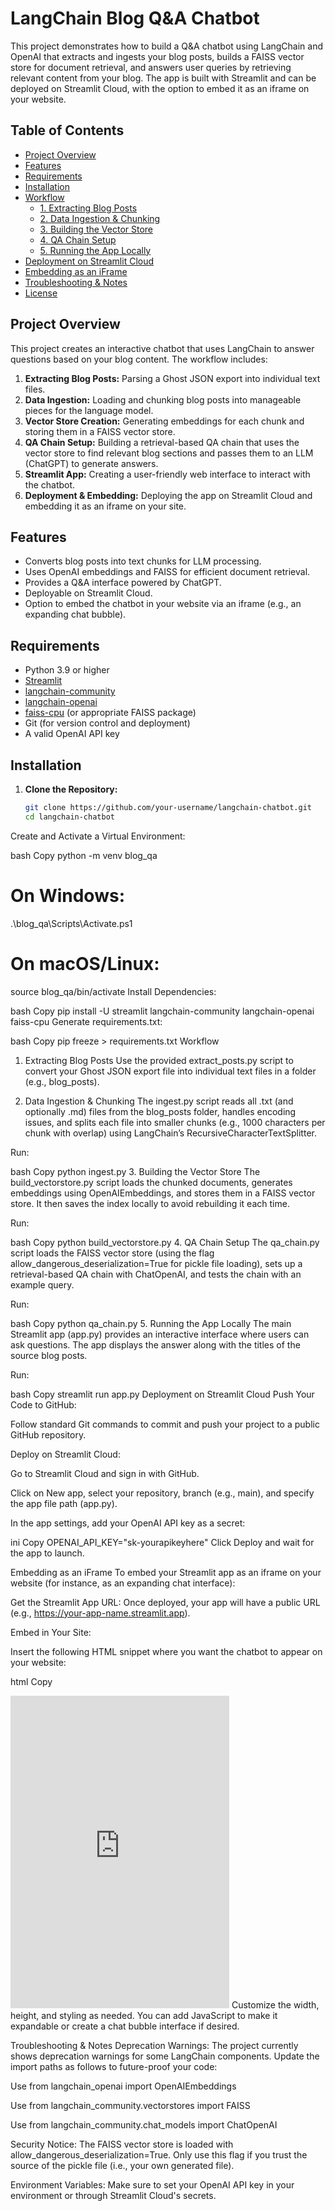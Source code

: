 # LangChain Blog Q&A Chatbot

This project demonstrates how to build a Q&A chatbot using LangChain and OpenAI that extracts and ingests your blog posts, builds a FAISS vector store for document retrieval, and answers user queries by retrieving relevant content from your blog. The app is built with Streamlit and can be deployed on Streamlit Cloud, with the option to embed it as an iframe on your website.

## Table of Contents

- [Project Overview](#project-overview)
- [Features](#features)
- [Requirements](#requirements)
- [Installation](#installation)
- [Workflow](#workflow)
  - [1. Extracting Blog Posts](#1-extracting-blog-posts)
  - [2. Data Ingestion & Chunking](#2-data-ingestion--chunking)
  - [3. Building the Vector Store](#3-building-the-vector-store)
  - [4. QA Chain Setup](#4-qa-chain-setup)
  - [5. Running the App Locally](#5-running-the-app-locally)
- [Deployment on Streamlit Cloud](#deployment-on-streamlit-cloud)
- [Embedding as an iFrame](#embedding-as-an-iframe)
- [Troubleshooting & Notes](#troubleshooting--notes)
- [License](#license)

## Project Overview

This project creates an interactive chatbot that uses LangChain to answer questions based on your blog content. The workflow includes:

1. **Extracting Blog Posts:** Parsing a Ghost JSON export into individual text files.
2. **Data Ingestion:** Loading and chunking blog posts into manageable pieces for the language model.
3. **Vector Store Creation:** Generating embeddings for each chunk and storing them in a FAISS vector store.
4. **QA Chain Setup:** Building a retrieval-based QA chain that uses the vector store to find relevant blog sections and passes them to an LLM (ChatGPT) to generate answers.
5. **Streamlit App:** Creating a user-friendly web interface to interact with the chatbot.
6. **Deployment & Embedding:** Deploying the app on Streamlit Cloud and embedding it as an iframe on your site.

## Features

- Converts blog posts into text chunks for LLM processing.
- Uses OpenAI embeddings and FAISS for efficient document retrieval.
- Provides a Q&A interface powered by ChatGPT.
- Deployable on Streamlit Cloud.
- Option to embed the chatbot in your website via an iframe (e.g., an expanding chat bubble).

## Requirements

- Python 3.9 or higher
- [Streamlit](https://streamlit.io)
- [langchain-community](https://pypi.org/project/langchain-community/)
- [langchain-openai](https://pypi.org/project/langchain-openai/)
- [faiss-cpu](https://github.com/facebookresearch/faiss) (or appropriate FAISS package)
- Git (for version control and deployment)
- A valid OpenAI API key

## Installation

1. **Clone the Repository:**

   ```bash
   git clone https://github.com/your-username/langchain-chatbot.git
   cd langchain-chatbot
Create and Activate a Virtual Environment:

bash
Copy
python -m venv blog_qa
# On Windows:
.\blog_qa\Scripts\Activate.ps1
# On macOS/Linux:
source blog_qa/bin/activate
Install Dependencies:

bash
Copy
pip install -U streamlit langchain-community langchain-openai faiss-cpu
Generate requirements.txt:

bash
Copy
pip freeze > requirements.txt
Workflow
1. Extracting Blog Posts
Use the provided extract_posts.py script to convert your Ghost JSON export file into individual text files in a folder (e.g., blog_posts).

2. Data Ingestion & Chunking
The ingest.py script reads all .txt (and optionally .md) files from the blog_posts folder, handles encoding issues, and splits each file into smaller chunks (e.g., 1000 characters per chunk with overlap) using LangChain’s RecursiveCharacterTextSplitter.

Run:

bash
Copy
python ingest.py
3. Building the Vector Store
The build_vectorstore.py script loads the chunked documents, generates embeddings using OpenAIEmbeddings, and stores them in a FAISS vector store. It then saves the index locally to avoid rebuilding it each time.

Run:

bash
Copy
python build_vectorstore.py
4. QA Chain Setup
The qa_chain.py script loads the FAISS vector store (using the flag allow_dangerous_deserialization=True for pickle file loading), sets up a retrieval-based QA chain with ChatOpenAI, and tests the chain with an example query.

Run:

bash
Copy
python qa_chain.py
5. Running the App Locally
The main Streamlit app (app.py) provides an interactive interface where users can ask questions. The app displays the answer along with the titles of the source blog posts.

Run:

bash
Copy
streamlit run app.py
Deployment on Streamlit Cloud
Push Your Code to GitHub:

Follow standard Git commands to commit and push your project to a public GitHub repository.

Deploy on Streamlit Cloud:

Go to Streamlit Cloud and sign in with GitHub.

Click on New app, select your repository, branch (e.g., main), and specify the app file path (app.py).

In the app settings, add your OpenAI API key as a secret:

ini
Copy
OPENAI_API_KEY="sk-yourapikeyhere"
Click Deploy and wait for the app to launch.

Embedding as an iFrame
To embed your Streamlit app as an iframe on your website (for instance, as an expanding chat interface):

Get the Streamlit App URL:
Once deployed, your app will have a public URL (e.g., https://your-app-name.streamlit.app).

Embed in Your Site:

Insert the following HTML snippet where you want the chatbot to appear on your website:

html
Copy
<iframe src="https://your-app-name.streamlit.app" width="350" height="500" style="border:none; overflow:hidden;" scrolling="no" allowtransparency="true" allowfullscreen="true"></iframe>
Customize the width, height, and styling as needed. You can add JavaScript to make it expandable or create a chat bubble interface if desired.

Troubleshooting & Notes
Deprecation Warnings:
The project currently shows deprecation warnings for some LangChain components. Update the import paths as follows to future-proof your code:

Use from langchain_openai import OpenAIEmbeddings

Use from langchain_community.vectorstores import FAISS

Use from langchain_community.chat_models import ChatOpenAI

Security Notice:
The FAISS vector store is loaded with allow_dangerous_deserialization=True. Only use this flag if you trust the source of the pickle file (i.e., your own generated file).

Environment Variables:
Make sure to set your OpenAI API key in your environment or through Streamlit Cloud's secrets.
